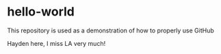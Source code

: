 # hello-world
This repository is used as a demonstration of how to properly use GitHub

Hayden here, I miss LA very much!
